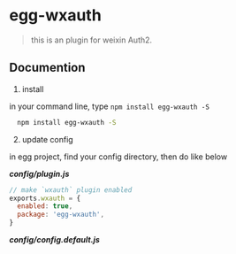 # egg-wxauth

> this is an plugin for weixin Auth2.

## Documention

1. install

in your command line, type `npm install egg-wxauth -S`

```bash
  npm install egg-wxauth -S
```

2. update config

in egg project, find your config directory, then do like below

***config/plugin.js*** 

```js
// make `wxauth` plugin enabled
exports.wxauth = {
  enabled: true,
  package: 'egg-wxauth',
}
```

***config/config.default.js***
